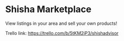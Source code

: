 # Shisha Marketplace

View listings in your area and sell your own products!

Trello link:
https://trello.com/b/5tKM2jP3/shishadvisor